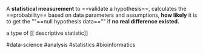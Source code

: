 

A **statistical measurement** to ==validate a hypothesis==, calculates the ==probability== based on data parameters and assumptions, **how likely** it is to get the ""==null hypothesis data=="" if **no real difference existed.**

a type of [[ descriptive statistic]]

#data-science #analysis #statistics #bioinformatics 
